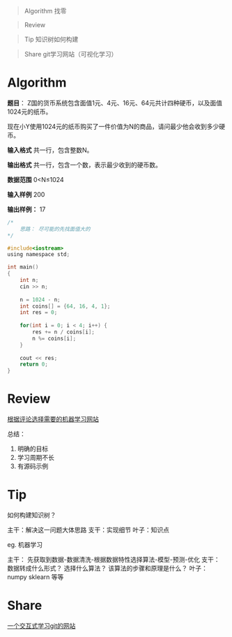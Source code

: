 > Algorithm 找零

> Review 

> Tip 知识树如何构建

> Share git学习网站（可视化学习）


# Algorithm

**题目**：
Z国的货币系统包含面值1元、4元、16元、64元共计四种硬币，以及面值1024元的纸币。

现在小Y使用1024元的纸币购买了一件价值为N的商品，请问最少他会收到多少硬币。

**输入格式**
共一行，包含整数N。

**输出格式**
共一行，包含一个数，表示最少收到的硬币数。

**数据范围**
0<N≤1024

**输入样例**
200

**输出样例：**
17

```c
/*  
    思路： 尽可能的先找面值大的
*/

#include<iostream>
using namespace std;

int main()
{
    int n;
    cin >> n;
    
    n = 1024 - n;
    int coins[] = {64, 16, 4, 1};
    int res = 0;
    
    for(int i = 0; i < 4; i++) {
        res += n / coins[i];
        n %= coins[i];
    }
    
    cout << res;
    return 0;
}
```

# Review
[根据评论选择需要的机器学习网站](https://medium.freecodecamp.org/every-single-machine-learning-course-on-the-internet-ranked-by-your-reviews-3c4a7b8026c0)

总结：
1. 明确的目标
2. 学习周期不长
3. 有源码示例


# Tip

如何构建知识树？

主干：解决这一问题大体思路
支干：实现细节
叶子：知识点

eg. 机器学习

主干： 先获取到数据-数据清洗-根据数据特性选择算法-模型-预测-优化
支干： 数据转成什么形式？ 选择什么算法？ 该算法的步骤和原理是什么？
叶子： numpy sklearn 等等

# Share
[一个交互式学习git的网站](https://github.com/pcottle/learnGitBranching)
